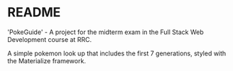 # README

'PokeGuide' - A project for the midterm exam in the Full Stack Web Development course at RRC. 

A simple pokemon look up that includes the first 7 generations, styled with the Materialize framework.
